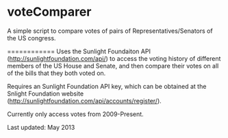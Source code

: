 voteComparer
============

A simple script to compare votes of pairs of Representatives/Senators of the US congress.

============
Uses the Sunlight Foundaiton API (http://sunlightfoundation.com/api/) to access the voting history of different members of the US House and Senate, and then compare their votes on all of the bills that they both voted on. 

Requires an Sunlight Foundation API key, which can be obtained at the Snlight Foundation website (http://sunlightfoundation.com/api/accounts/register/).

Currently only access votes from 2009-Present.

Last updated: May 2013
